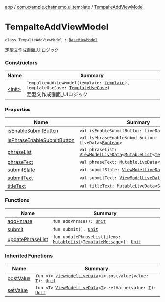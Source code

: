 [app](../../index.md) / [com.example.chatmemo.ui.template](../index.md) / [TempalteAddViewModel](./index.md)

# TempalteAddViewModel

`class TempalteAddViewModel : `[`BaseViewModel`](../../com.example.chatmemo.ui.utils/-base-view-model/index.md)

定型文作成画面_UIロジック

### Constructors

| Name | Summary |
|---|---|
| [&lt;init&gt;](-init-.md) | `TempalteAddViewModel(template: `[`Template`](../../com.example.chatmemo.domain.model.entity/-template/index.md)`?, templateUseCase: `[`TemplateUseCase`](../../com.example.chatmemo.domain.usecase/-template-use-case/index.md)`)`<br>定型文作成画面_UIロジック |

### Properties

| Name | Summary |
|---|---|
| [isEnableSubmitButton](is-enable-submit-button.md) | `val isEnableSubmitButton: LiveData<`[`Boolean`](https://kotlinlang.org/api/latest/jvm/stdlib/kotlin/-boolean/index.html)`>` |
| [isPhraseEnableSubmitButton](is-phrase-enable-submit-button.md) | `val isPhraseEnableSubmitButton: LiveData<`[`Boolean`](https://kotlinlang.org/api/latest/jvm/stdlib/kotlin/-boolean/index.html)`>` |
| [phraseList](phrase-list.md) | `val phraseList: `[`ViewModelLiveData`](../../com.example.chatmemo.ui.utils/-view-model-live-data/index.md)`<`[`MutableList`](https://kotlinlang.org/api/latest/jvm/stdlib/kotlin.collections/-mutable-list/index.html)`<`[`TemplateMessage`](../../com.example.chatmemo.domain.model.value/-template-message/index.md)`>>` |
| [phraseText](phrase-text.md) | `val phraseText: MutableLiveData<`[`String`](https://kotlinlang.org/api/latest/jvm/stdlib/kotlin/-string/index.html)`>` |
| [submitState](submit-state.md) | `val submitState: `[`ViewModelLiveData`](../../com.example.chatmemo.ui.utils/-view-model-live-data/index.md)`<`[`Boolean`](https://kotlinlang.org/api/latest/jvm/stdlib/kotlin/-boolean/index.html)`>` |
| [submitText](submit-text.md) | `val submitText: `[`ViewModelLiveData`](../../com.example.chatmemo.ui.utils/-view-model-live-data/index.md)`<`[`String`](https://kotlinlang.org/api/latest/jvm/stdlib/kotlin/-string/index.html)`>` |
| [titleText](title-text.md) | `val titleText: MutableLiveData<`[`String`](https://kotlinlang.org/api/latest/jvm/stdlib/kotlin/-string/index.html)`>` |

### Functions

| Name | Summary |
|---|---|
| [addPhrase](add-phrase.md) | `fun addPhrase(): `[`Unit`](https://kotlinlang.org/api/latest/jvm/stdlib/kotlin/-unit/index.html) |
| [submit](submit.md) | `fun submit(): `[`Unit`](https://kotlinlang.org/api/latest/jvm/stdlib/kotlin/-unit/index.html) |
| [updatePhraseList](update-phrase-list.md) | `fun updatePhraseList(items: `[`MutableList`](https://kotlinlang.org/api/latest/jvm/stdlib/kotlin.collections/-mutable-list/index.html)`<`[`TemplateMessage`](../../com.example.chatmemo.domain.model.value/-template-message/index.md)`>): `[`Unit`](https://kotlinlang.org/api/latest/jvm/stdlib/kotlin/-unit/index.html) |

### Inherited Functions

| Name | Summary |
|---|---|
| [postValue](../../com.example.chatmemo.ui.utils/-base-view-model/post-value.md) | `fun <T> `[`ViewModelLiveData`](../../com.example.chatmemo.ui.utils/-view-model-live-data/index.md)`<`[`T`](../../com.example.chatmemo.ui.utils/-base-view-model/post-value.md#T)`>.postValue(value: `[`T`](../../com.example.chatmemo.ui.utils/-base-view-model/post-value.md#T)`): `[`Unit`](https://kotlinlang.org/api/latest/jvm/stdlib/kotlin/-unit/index.html) |
| [setValue](../../com.example.chatmemo.ui.utils/-base-view-model/set-value.md) | `fun <T> `[`ViewModelLiveData`](../../com.example.chatmemo.ui.utils/-view-model-live-data/index.md)`<`[`T`](../../com.example.chatmemo.ui.utils/-base-view-model/set-value.md#T)`>.setValue(value: `[`T`](../../com.example.chatmemo.ui.utils/-base-view-model/set-value.md#T)`): `[`Unit`](https://kotlinlang.org/api/latest/jvm/stdlib/kotlin/-unit/index.html) |
